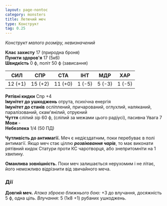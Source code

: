 ```yaml
---
layout: page-nontoc
category: monsters
title: Летючий меч
type: Конструкт
tag: 0.25
---
```


_Конструкт малого розміру, невизначений_  

**Клас захисту** 17 (природна броня)    
**Пункти здоров'я** 17 (5к6)    
**Швидкість** 0 ф, політ 50 ф (зависання)  

| СИЛ     | СПР     | СТА     | ІНТ    | МДР    | ХАР    |
| ------- | ------- | ------- | ------ | ------ | ------ |
| 12 (+1) | 15 (+2) | 11 (+0) | 1 (-5) | 5 (-3) | 1 (-5) |

**Рятівні кидки** Спр +4    
**Імунітет до ушкоджень** отрута, психічна енергія    
**Імунітет до станів** осліплений, причарований, оглухлий, наляканий, паралізований, скам'янілий, отруєний    
**Чуття** сліпий зір 60 ф, (сліпий за межами цього радіусі), пасивна Увага 7    
**Мови** -    
**Небезпека** 1/4 (50 ПД)  

**Чутливість до антимагії.** Меч є недієздатним, поки перебуває в полі антимагії. Якщо меч стає ціллю **_розвіювання чарів_**, то має виконати рятівний кидок Статури проти КС чаротворця, або знепритомніти на 1 хвилину.    

**Оманлива зовнішність.** Поки меч залишається нерухомим і не літає, його неможливо відрізнити від звичайного меча.

### Дії
**Довгий меч.** _Атака зброєю ближнього бою:_ +3 до влучання, досяжність 5 ф, одна ціль. _Влучання:_ 5 (1к8 +1) рубаних ушкоджень.

